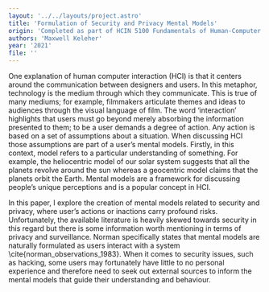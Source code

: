 ```yaml
---
layout: '../../layouts/project.astro'
title: 'Formulation of Security and Privacy Mental Models'
origin: 'Completed as part of HCIN 5100 Fundamentals of Human-Computer Intecation'
authors: 'Maxwell Keleher'
year: '2021'
file: ''
---
```

One explanation of human computer interaction (HCI) is that it centers around the communication between designers and users. In this metaphor, technology is the medium through which they communicate. This is true of many mediums; for example, filmmakers articulate themes and ideas to audiences through the visual language of film. The word ‘interaction’ highlights that users must go beyond merely absorbing the information presented to them; to be a user demands a degree of action. Any action is based on a set of assumptions about a situation. When discussing HCI those assumptions are part of a user’s mental models. Firstly, in this context, model refers to a particular understanding of something. For example, the heliocentric model of our solar system suggests that all the planets revolve around the sun whereas a geocentric model claims that the planets orbit the Earth. Mental models are a framework for discussing people’s unique perceptions and is a popular concept in HCI. 

In this paper, I explore the creation of mental models related to security and privacy, where user’s actions or inactions carry profound risks. Unfortunately, the available literature is heavily skewed towards security in this regard but there is some information worth mentioning in terms of privacy and surveillance. Norman specifically states that mental models are naturally formulated as users interact with a system \cite{norman_observations_1983}. When it comes to security issues, such as hacking, some users may fortunately have little to no personal experience and therefore need to seek out external sources to inform the mental models that guide their understanding and behaviour. 